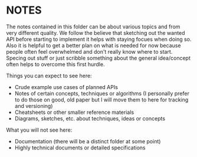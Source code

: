 # NOTES

The notes contained in this folder can be about various topics and from very different quality. We follow the believe that sketching out the wanted API before starting to implement it helps with
staying focues when doing so. Also it is helpful to get a better plan on what is needed for now because people often feel overwhelmed and don't really know where to start. Specing out stuff or 
just scribble something about the general idea/concept often helps to overcome this first hurdle. 

Things you can expect to see here:

- Crude example use cases of planned APIs
- Notes of certain concepts, techniques or algorithms (I personally prefer to do those on good, old paper but I will move them to here for tracking and versioning)
- Cheatsheets or other smaller reference materials
- Diagrams, sketches, etc. about techniques, ideas or concepts

What you will not see here:

- Documentation (there will be a distinct folder at some point)
- Highly technical documents or detailed specifications